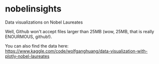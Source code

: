 # nobelinsights
Data visualizations on Nobel Laureates

Well, Github won't accept files larger than 25MB (wow, 25MB, that is really ENOURMOUS, github!).

You can also find the data here: https://www.kaggle.com/code/wolfganghuang/data-visualization-with-plotly-nobel-laureates
